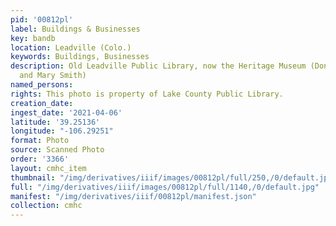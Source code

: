 ```yaml
---
pid: '00812pl'
label: Buildings & Businesses
key: bandb
location: Leadville (Colo.)
keywords: Buildings, Businesses
description: Old Leadville Public Library, now the Heritage Museum (Donated by John
  and Mary Smith)
named_persons: 
rights: This photo is property of Lake County Public Library.
creation_date: 
ingest_date: '2021-04-06'
latitude: '39.25136'
longitude: "-106.29251"
format: Photo
source: Scanned Photo
order: '3366'
layout: cmhc_item
thumbnail: "/img/derivatives/iiif/images/00812pl/full/250,/0/default.jpg"
full: "/img/derivatives/iiif/images/00812pl/full/1140,/0/default.jpg"
manifest: "/img/derivatives/iiif/00812pl/manifest.json"
collection: cmhc
---
```

